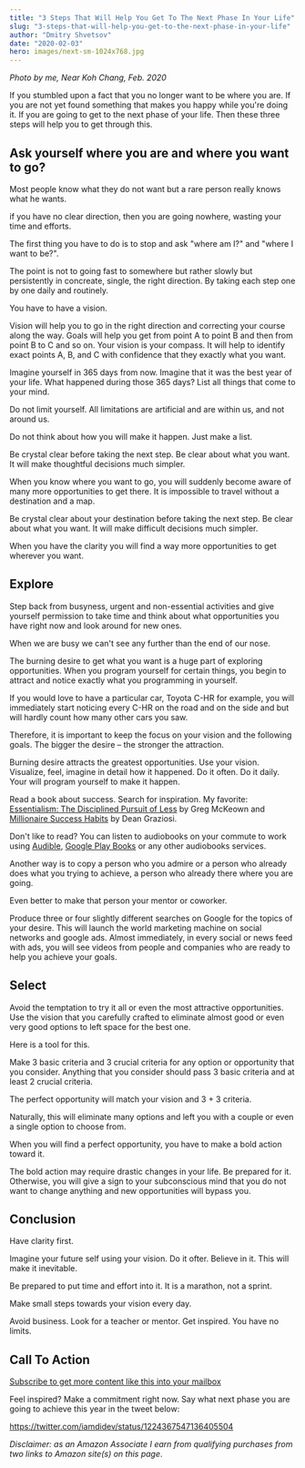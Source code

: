 ```yaml
---
title: "3 Steps That Will Help You Get To The Next Phase In Your Life"
slug: "3-steps-that-will-help-you-get-to-the-next-phase-in-your-life"
author: "Dmitry Shvetsov"
date: "2020-02-03"
hero: images/next-sm-1024x768.jpg
---
```


_Photo by me, Near Koh Chang, Feb. 2020_

If you stumbled upon a fact that you no longer want to be where you are. If you are not yet found something that makes you happy while you're doing it. If you are going to get to the next phase of your life. Then these three steps will help you to get through this.

## Ask yourself where you are and where you want to go?

Most people know what they do not want but a rare person really knows what he wants.

if you have no clear direction, then you are going nowhere, wasting your time and efforts.

The first thing you have to do is to stop and ask "where am I?" and "where I want to be?".

The point is not to going fast to somewhere but rather slowly but persistently in concreate, single, the right direction. By taking each step one by one daily and routinely.

You have to have a vision.

Vision will help you to go in the right direction and correcting your course along the way. Goals will help you get from point A to point B and then from point B to C and so on. Your vision is your compass. It will help to identify exact points A, B, and C with confidence that they exactly what you want.

Imagine yourself in 365 days from now. Imagine that it was the best year of your life. What happened during those 365 days? List all things that come to your mind.

Do not limit yourself. All limitations are artificial and are within us, and not around us.

Do not think about how you will make it happen. Just make a list.

Be crystal clear before taking the next step. Be clear about what you want. It will make thoughtful decisions much simpler.

When you know where you want to go, you will suddenly become aware of many more opportunities to get there. It is impossible to travel without a destination and a map.

Be crystal clear about your destination before taking the next step. Be clear about what you want. It will make difficult decisions much simpler.

When you have the clarity you will find a way more opportunities to get wherever you want.

## Explore

Step back from busyness, urgent and non-essential activities and give yourself permission to take time and think about what opportunities you have right now and look around for new ones.

When we are busy we can't see any further than the end of our nose.

The burning desire to get what you want is a huge part of exploring opportunities. When you program yourself for certain things, you begin to attract and notice exactly what you programming in yourself.

If you would love to have a particular car, Toyota C-HR for example, you will immediately start noticing every C-HR on the road and on the side and but will hardly count how many other cars you saw.

Therefore, it is important to keep the focus on your vision and the following goals. The bigger the desire – the stronger the attraction.

Burning desire attracts the greatest opportunities. Use your vision. Visualize, feel, imagine in detail how it happened. Do it often. Do it daily. Your will program yourself to make it happen.

Read a book about success. Search for inspiration. My favorite: [Essentialism: The Disciplined Pursuit of Less](https://amzn.to/3b3TEt7) by Greg McKeown and [Millionaire Success Habits](https://amzn.to/2GSgBSq) by Dean Graziosi.

Don't like to read? You can listen to audiobooks on your commute to work using [Audible](https://amzn.to/2uf3sA0), [Google Play Books](https://play.google.com/store/books/category/audiobooks) or any other audiobooks services.

Another way is to copy a person who you admire or a person who already does what you trying to achieve, a person who already there where you are going.

Even better to make that person your mentor or coworker.

Produce three or four slightly different searches on Google for the topics of your desire. This will launch the world marketing machine on social networks and google ads. Almost immediately, in every social or news feed with ads, you will see videos from people and companies who are ready to help you achieve your goals.

## Select

Avoid the temptation to try it all or even the most attractive opportunities. Use the vision that you carefully crafted to eliminate almost good or even very good options to left space for the best one.

Here is a tool for this.

Make 3 basic criteria and 3 crucial criteria for any option or opportunity that you consider. Anything that you consider should pass 3 basic criteria and at least 2 crucial criteria.

The perfect opportunity will match your vision and 3 + 3 criteria.

Naturally, this will eliminate many options and left you with a couple or even a single option to choose from.

When you will find a perfect opportunity, you have to make a bold action toward it.

The bold action may require drastic changes in your life. Be prepared for it. Otherwise, you will give a sign to your subconscious mind that you do not want to change anything and new opportunities will bypass you.

## Conclusion

Have clarity first.

Imagine your future self using your vision. Do it ofter. Believe in it. This will make it inevitable.

Be prepared to put time and effort into it. It is a marathon, not a sprint.

Make small steps towards your vision every day.

Avoid business. Look for a teacher or mentor. Get inspired. You have no limits.

## Call To Action

[Subscribe to get more content like this into your mailbox](/subscribe/)

Feel inspired? Make a commitment right now. Say what next phase you are going to achieve this year in the tweet below:

https://twitter.com/iamdidev/status/1224367547136405504

_Disclaimer: as an Amazon Associate I earn from qualifying purchases_ _from two links to Amazon site(s) on this page_.
